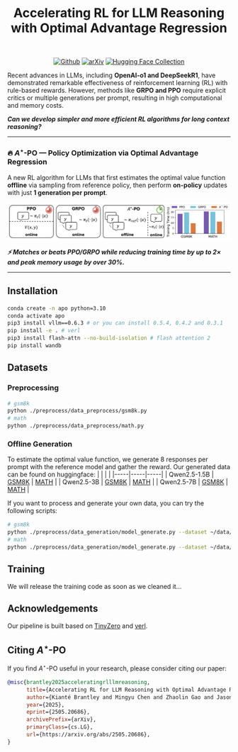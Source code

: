 <h1 align="center">Accelerating RL for LLM Reasoning with Optimal Advantage Regression</h1>

<div>
<br>

<div align="center">

[![Github](https://img.shields.io/badge/Repo-000000?style=for-the-badge&logo=github&logoColor=000&logoColor=white)](https://github.com/ZhaolinGao/A-PO)
[![arXiv](https://img.shields.io/badge/Paper-red?style=for-the-badge&logo=arXiv&logoColor=white&labelColor)](https://arxiv.org/abs/2505.20686)
[![Hugging Face Collection](https://img.shields.io/badge/Dataset/Models-fcd022?style=for-the-badge&logo=huggingface&logoColor=000&labelColor)](https://huggingface.co/collections/Cornell-AGI/accelerating-rl-for-llm-reasoning-with-optimal-advantage-reg-6838c9ff402ef780fdb23638)

</div>

</div>

Recent advances in LLMs, including **OpenAI-o1 and DeepSeekR1**, have demonstrated remarkable effectiveness of reinforcement learning (RL) with rule-based rewards. However, methods like **GRPO and PPO** require explicit critics or multiple generations per prompt, resulting in high computational and memory costs.

***Can we develop simpler and more efficient RL
algorithms for long context reasoning?***

---

### 🔥 **$A^\star$-PO** — **Policy Optimization via Optimal Advantage Regression**

A new RL algorithm for LLMs that first estimates the optimal value function **offline** via sampling from reference policy, then perform **on-policy** updates with just **1 generation per prompt**.

<p align="center"><img alt="A*-PO Figure 1" src="./assets/a_star_figure_1.png" width="800"/></p>

***⚡ Matches or beats PPO/GRPO while reducing training time by up to 2× and peak memory usage by over 30%.***

---

## Installation
```bash
conda create -n apo python=3.10
conda activate apo
pip3 install vllm==0.6.3 # or you can install 0.5.4, 0.4.2 and 0.3.1
pip install -e . # verl
pip3 install flash-attn --no-build-isolation # flash attention 2
pip install wandb
```

## Datasets

### Preprocessing

```bash
# gsm8k
python ./preprocess/data_preprocess/gsm8k.py
# math
python ./preprocess/data_preprocess/math.py
```

### Offline Generation

To estimate the optimal value function, we generate 8 responses per prompt with the reference model and gather the reward. Our generated data can be found on huggingface:
|     |     |     |
|-----|-----|-----|
| Qwen2.5-1.5B | [GSM8K](https://huggingface.co/datasets/Cornell-AGI/gsm8k_size_qwen2.5_1.5b_eval)  | [MATH](https://huggingface.co/datasets/Cornell-AGI/math_size_qwen2.5_1.5b_eval) |
| Qwen2.5-3B | [GSM8K](https://huggingface.co/datasets/Cornell-AGI/gsm8k_size_qwen2.5_3b_eval)  | [MATH](https://huggingface.co/datasets/Cornell-AGI/math_size_qwen2.5_3b_eval) |
| Qwen2.5-7B | [GSM8K](https://huggingface.co/datasets/Cornell-AGI/gsm8k_size_qwen2.5_7b_eval)  | [MATH](https://huggingface.co/datasets/Cornell-AGI/math_size_qwen2.5_7b_eval) |

If you want to process and generate your own data, you can try the following scripts:
```bash
# gsm8k
python ./preprocess/data_generation/model_generate.py --dataset ~/data/gsm8k/train.parquet --remote_dir REMOTE_HUGGINGFACE_DATACARD --reward_function gsm8k
# math
python ./preprocess/data_generation/model_generate.py --dataset ~/data/math/train.parquet --remote_dir REMOTE_HUGGINGFACE_DATACARD --reward_function math
```

## Training

We will release the training code as soon as we cleaned it...

## Acknowledgements
Our pipeline is built based on [TinyZero](https://github.com/Jiayi-Pan/TinyZero) and [verl](https://github.com/volcengine/verl).

## Citing $A^\star$-PO

If you find $A^\star$-PO useful in your research, please consider citing our paper:
```bibtex
@misc{brantley2025acceleratingrlllmreasoning,
      title={Accelerating RL for LLM Reasoning with Optimal Advantage Regression}, 
      author={Kianté Brantley and Mingyu Chen and Zhaolin Gao and Jason D. Lee and Wen Sun and Wenhao Zhan and Xuezhou Zhang},
      year={2025},
      eprint={2505.20686},
      archivePrefix={arXiv},
      primaryClass={cs.LG},
      url={https://arxiv.org/abs/2505.20686}, 
}
```
